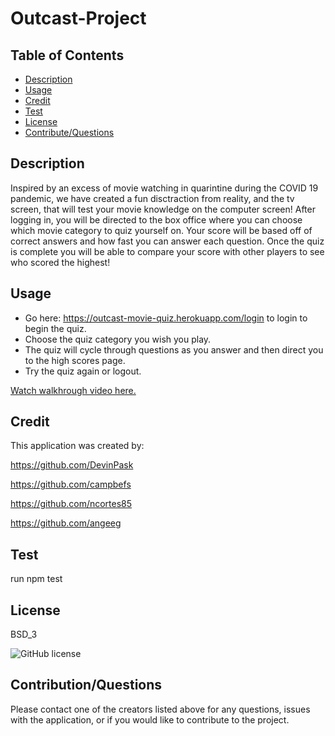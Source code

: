 # Outcast-Project
## Table of Contents
* [Description](#description)
* [Usage](#usage)
* [Credit](#credit)
* [Test](#test)
* [License](#license)
* [Contribute/Questions](#contribution/questions)
## Description 
Inspired by an excess of movie watching in quarintine during the COVID 19 pandemic, we have created a fun disctraction from reality, and the tv screen, that will test your movie knowledge on the computer screen! After logging in, you will be directed to the box office where you can choose which movie category to quiz yourself on. Your score will be based off of correct answers and how fast you can answer each question. Once the quiz is complete you will be able to compare your score with other players to see who scored the highest!
## Usage 
* Go here: https://outcast-movie-quiz.herokuapp.com/login to login to begin the quiz.
* Choose the quiz category you wish you play.
* The quiz will cycle through questions as you answer and then direct you to the high scores page. 
* Try the quiz again or logout. 

[Watch walkhrough video here.](https://drive.google.com/file/d/1cTtftbQY670S8pycVx840Uy32Ov8JScQ/view)
## Credit
This application was created by:

https://github.com/DevinPask

https://github.com/campbefs

https://github.com/ncortes85

https://github.com/angeeg
## Test 
run npm test
## License 
BSD_3

![GitHub license](https://img.shields.io/badge/license-BSD_3-blue.svg)

## Contribution/Questions
Please contact one of the creators listed above for any questions, issues with the application, or if you would like to contribute to the project.
